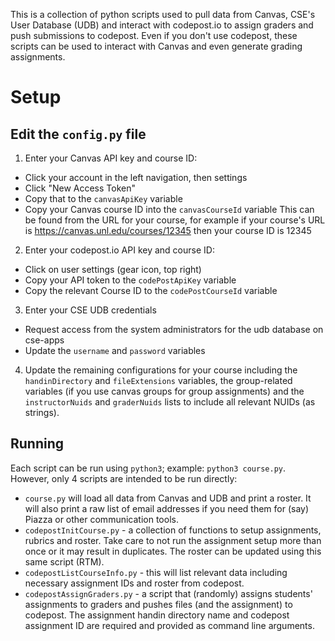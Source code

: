 
This is a collection of python scripts used to pull data from
Canvas, CSE's User Database (UDB) and interact with codepost.io
to assign graders and push submissions to codepost.  Even if you
don't use codepost, these scripts can be used to interact with
Canvas and even generate grading assignments.

# Setup

## Edit the `config.py` file

1. Enter your Canvas API key and course ID:
  - Click your account in the left navigation, then settings
  - Click "New Access Token"
  - Copy that to the `canvasApiKey` variable
  - Copy your Canvas course ID into the `canvasCourseId` variable
    This can be found from the URL for your course, for example
    if your course's URL is https://canvas.unl.edu/courses/12345
    then your course ID is 12345

2. Enter your codepost.io API key and course ID:
  - Click on user settings (gear icon, top right)
  - Copy your API token to the `codePostApiKey` variable
  - Copy the relevant Course ID to the `codePostCourseId` variable

3. Enter your CSE UDB credentials
  - Request access from the system administrators for the
    udb database on cse-apps
  - Update the `username` and `password` variables

4. Update the remaining configurations for your course including
the `handinDirectory` and `fileExtensions` variables, the
group-related variables (if you use canvas groups for group
assignments) and the `instructorNuids` and `graderNuids` lists to
include all relevant NUIDs (as strings).  

## Running

Each script can be run using `python3`; example: `python3 course.py`.
However, only 4 scripts are intended to be run directly:

- `course.py` will load all data from Canvas and UDB and print a
  roster.  It will also print a raw list of email addresses if you
  need them for (say) Piazza or other communication tools.
- `codepostInitCourse.py` - a collection of functions to setup
  assignments, rubrics and roster.  Take care to not run the
  assignment setup more than once or it may result in duplicates.
  The roster can be updated using this same script (RTM).
- `codepostListCourseInfo.py` - this will list relevant data including
  necessary assignment IDs and roster from codepost.
- `codepostAssignGraders.py` - a script that (randomly) assigns
  students' assignments to graders and pushes files (and the
  assignment) to codepost.  The assignment handin directory name and
  codepost assignment ID are required and provided as command line
  arguments.
